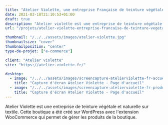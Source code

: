 ```yaml
---
title: "Atelier Violette, une entreprise Française de teinture végétale sur tissus."
date: 2021-03-18T21:10:53+01:00
draft: true
description: "Atelier violette est une entreprise de teinture végétale et naturelle sur textile. Les teintures sont disponibles sur la boutique en ligne."
url: "/projets/atelier-violette-entreprise-francaise-de-teinture-vegetale/"

thumbnail: "/../../assets/images/atelier-violette.jpg"
thumbnailsize: "cover"
thumbnailposition: "center"
type-de-projet: ["e-commerce"]

client: "Atelier violette"
site: "https://atelier-violette.fr/"

desktop:
  - image: "/../../assets/images/screencapture-atelierviolette-fr-accueil.png"
    title: "Capture d'écran Atelier Violette - Page d'accueil"
  - image: "/../../assets/images/screencapture-atelierviolette-fr-produit.png"
    title: "Capture d'écran Atelier Violette - Page d'accueil"
---
```


Atelier Violette est une entreprise de teinture végétale et naturelle sur textile. Cette boutique a été créé sur WordPress avec l'extension WooCommerce qui permet de gérer les produits de la boutique.
